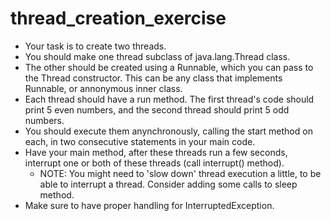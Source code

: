 # thread_creation_exercise

- Your task is to create two threads.
- You should make one thread subclass of java.lang.Thread class.
- The other should be created using a Runnable, which you can pass to the Thread constructor. This can be any class that implements Runnable, or annonymous inner class.
- Each thread should have a run method. The first thread's code should print 5 even numbers, and the second thread should print 5 odd numbers.
- You should execute them anynchronously, calling the start method on each, in two consecutive statements in your main code.
- Have your main method, after these threads run a few seconds, interrupt one or both of these threads (call interrupt() method).
    - NOTE: You might need to 'slow down' thread execution a little, to be able to interrupt a thread. Consider adding some calls to sleep method. 
- Make sure to have proper handling for InterruptedException.
